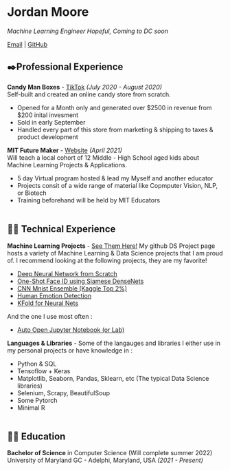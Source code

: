 # Jordan Moore

_Machine Learning Engineer Hopeful, Coming to DC soon_ <br>

[Email](mailto:JordanMooreNav@gmail.com.com) | [GitHub](https://github.com/lilromeoz00/)
<br>
## ✒️Professional Experience

**Candy Man Boxes** - [TikTok](https://www.tiktok.com/@candymantiktok?source=h5_m) _(July 2020 - August 2020)_ <br>
Self-built and created an online candy store from scratch. 
  - Opened for a Month only and generated over $2500 in revenue from $200 inital invesment
  - Sold in early September
  - Handled every part of this store from marketing & shipping to taxes & product development

**MIT Future Maker** - [Website](https://aieducation.mit.edu/) _(April 2021)_ <br>
Will teach a local cohort of 12 Middle - High School aged kids about Machine Learning Projects & Applications.
  - 5 day Virtual program hosted & lead my Myself and another educator
  - Projects consit of a wide range of material like Copmputer Vision, NLP, or Biotech
  - Training beforehand will be held by MIT Educators
<br><br>

## 👨‍💻 Technical Experience

**Machine Learning Projects** - [See Them Here!](https://github.com/lilromeoz00/DS-Projects)
My github DS Project page hosts a variety of Machine Learning & Data Science projects that I am proud of.
I recommend looking at the following projects, they are my favorite!
  - [Deep Neural Network from Scratch](https://github.com/lilromeoz00/DS-Projects/tree/main/Multi%20Layer%20Neural%20Network%20from%20Scratch)
  - [One-Shot Face ID using Siamese DenseNets](https://github.com/lilromeoz00/One-Shot-Face-Detection-w-Neural-Network)
  - [CNN Mnist Ensemble (Kaggle Top 2%)](https://github.com/lilromeoz00/DS-Projects/tree/main/CNN%20Mnist%20Ensemble)
  - [Human Emotion Detection](https://github.com/lilromeoz00/DS-Projects/tree/main/Emotion%20Detection)
  - [KFold for Neural Nets](https://github.com/lilromeoz00/DS-Projects/blob/main/KFold%20Cross%20Val%20for%20NN/kfold-example-project-company-bankcruptcy.ipynb)

And the one I use most often :
  - [Auto Open Jupyter Notebook (or Lab)](https://github.com/lilromeoz00/DS-Projects/tree/main/Auto%20Open%20Jupyter%20Lab)

**Languages & Libraries** - Some of the langauges and libraries I either use in my personal projects or have knowledge in :
  - Python & SQL
  - Tensoflow + Keras
  - Matplotlib, Seaborn, Pandas, Sklearn, etc (The typical Data Science libraries)
  - Selenium, Scrapy, BeautifulSoup
  - Some Pytorch
  - Minimal R
<br><br>

## 👨‍🎓 Education

**Bachelor of Science** in Computer Science (Will complete summer 2022)<br>
University of Maryland GC - Adelphi, Maryland, USA _(2021 - Present)_



